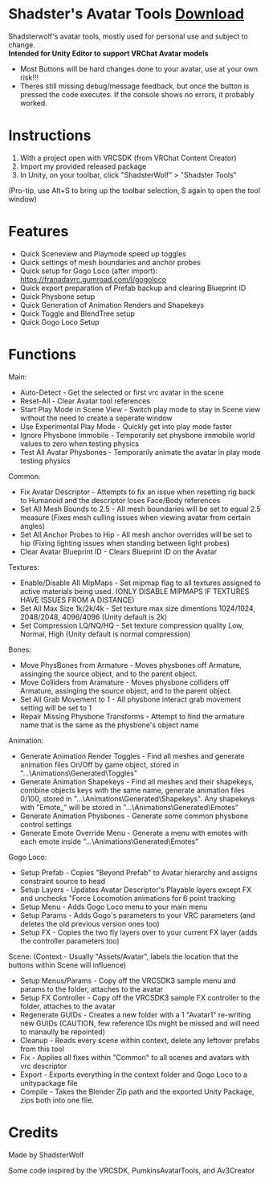 # Shadster's Avatar Tools [Download](https://github.com/Shadsterwolf/ShadsterAvatarTools/releases)
Shadsterwolf's avatar tools, mostly used for personal use and subject to change. <br />
<b>Intended for Unity Editor to support VRChat Avatar models</b>
- Most Buttons will be hard changes done to your avatar, use at your own risk!!!
- Theres still missing debug/message feedback, but once the button is pressed the code executes. If the console shows no errors, it probably worked.

# Instructions
1. With a project open with VRCSDK (from VRChat Content Creator)
2. Import my provided released package
3. In Unity, on your toolbar, click "ShadsterWolf" > "Shadster Tools"

(Pro-tip, use Alt+S to bring up the toolbar selection, S again to open the tool window)

# Features
- Quick Sceneview and Playmode speed up toggles
- Quick settings of mesh boundaries and anchor probes
- Quick setup for Gogo Loco (after import): https://franadavrc.gumroad.com/l/gogoloco
- Quick export preparation of Prefab backup and clearing Blueprint ID 
- Quick Physbone setup
- Quick Generation of Animation Renders and Shapekeys
- Quick Toggle and BlendTree setup
- Quick Gogo Loco Setup

# Functions
Main:
- Auto-Detect - Get the selected or first vrc avatar in the scene
- Reset-All - Clear Avatar tool references
- Start Play Mode in Scene View - Switch play mode to stay in Scene view without the need to create a seperate window
- Use Experimental Play Mode - Quickly get into play mode faster
- Ignore Physbone Immobile - Temporarily set physbone immobile world values to zero when testing physics
- Test All Avatar Physbones - Temporarily animate the avatar in play mode testing physics

Common:
- Fix Avatar Descriptor - Attempts to fix an issue when resetting rig back to Humanoid and the descriptor loses Face/Body references
- Set All Mesh Bounds to 2.5 - All mesh boundaries will be set to equal 2.5 measure (Fixes mesh culling issues when viewing avatar from certain angles)
- Set All Anchor Probes to Hip - All mesh anchor overrides will be set to hip (Fixing lighting issues when standing between light probes)
- Clear Avatar Blueprint ID - Clears Blueprint ID on the Avatar

Textures:
- Enable/Disable All MipMaps - Set mipmap flag to all textures assigned to active materials being used. (ONLY DISABLE MIPMAPS IF TEXTURES HAVE ISSUES FROM A DISTANCE)
- Set All Max Size 1k/2k/4k - Set texture max size dimentions 1024/1024, 2048/2048, 4096/4096 (Unity default is 2k)
- Set Compression LQ/NQ/HQ - Set texture compression quality Low, Normal, High (Unity default is normal compression)

Bones:
- Move PhysBones from Armature - Moves physbones off Armature, assinging the source object, and to the parent object.
- Move Colliders from Aramature - Moves physbone colliders off Armature, assinging the source object, and to the parent object.
- Set All Grab Movement to 1 - All physbone interact grab movement setting will be set to 1
- Repair Missing Physbone Transforms - Attempt to find the armature name that is the same as the physbone's object name 

Animation: 
- Generate Animation Render Toggles - Find all meshes and generate animation files On/Off by game object, stored in "...\Animations\Generated\Toggles"
- Generate Animation Shapekeys - Find all meshes and their shapekeys, combine objects keys with the same name, generate animation files 0/100, stored in "...\Animations\Generated\Shapekeys". Any shapekeys with "Emote_" will be stored in "...\Animations\Generated\Emotes"
- Generate Animation Physbones - Generate some common physbone control settings
- Generate Emote Override Menu - Generate a menu with emotes with each emote inside "...\Animations\Generated\Emotes"

Gogo Loco:
- Setup Prefab - Copies "Beyond Prefab" to Avatar hierarchy and assigns constraint source to head
- Setup Layers - Updates Avatar Descriptor's Playable layers except FX and unchecks "Force Locomotion animations for 6 point tracking
- Setup Menu - Adds Gogo Loco menu to your main menu
- Setup Params - Adds Gogo's parameters to your VRC parameters (and deletes the old previous version ones too)
- Setup FX - Copies the two fly layers over to your current FX layer (adds the controller parameters too) 

Scene:
(Context - Usually "Assets/Avatar", labels the location that the buttons within Scene will influence)
- Setup Menus/Params - Copy off the VRCSDK3 sample menu and params to the folder, attaches to the avatar
- Setup FX Controller - Copy off the VRCSDK3 sample FX controller to the folder, attaches to the avatar
- Regenerate GUIDs - Creates a new folder with a 1 "Avatar1" re-writing new GUIDs (CAUTION, few reference IDs might be missed and will need to manaully be repointed)
- Cleanup - Reads every scene within context,  delete any leftover prefabs from this tool
- Fix - Applies all fixes within "Common" to all scenes and avatars with vrc descriptor
- Export - Exports everything in the context folder and Gogo Loco to a unitypackage file
- Compile - Takes the Blender Zip path and the exported Unity Package, zips both into one file.

# Credits
Made by ShadsterWolf

Some code inspired by the VRCSDK, PumkinsAvatarTools, and Av3Creator
